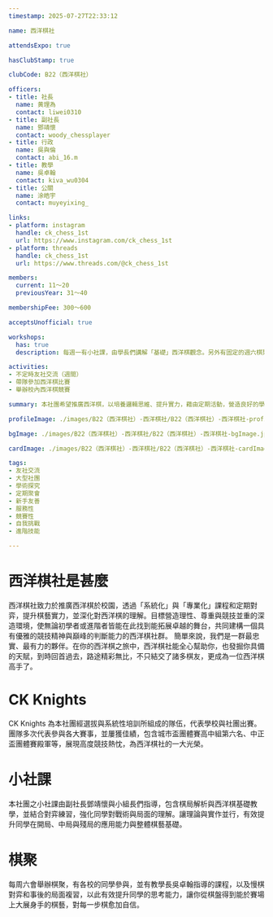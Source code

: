 ```yaml
---
timestamp: 2025-07-27T22:33:12

name: 西洋棋社

attendsExpo: true

hasClubStamp: true

clubCode: B22（西洋棋社）

officers:
- title: 社長
  name: 黄理為
  contact: liwei0310
- title: 副社長
  name: 鄧靖懷
  contact: woody_chessplayer
- title: 行政
  name: 吳與倫
  contact: abi_16.m
- title: 教學
  name: 吳卓翰
  contact: kiva_wu0304
- title: 公關
  name: 涂皓宇
  contact: muyeyixing_

links:
- platform: instagram
  handle: ck_chess_1st
  url: https://www.instagram.com/ck_chess_1st
- platform: threads
  handle: ck_chess_1st
  url: https://www.threads.com/@ck_chess_1st

members:
  current: 11～20
  previousYear: 31～40

membershipFee: 300～600

acceptsUnofficial: true

workshops:
  has: true
  description: 每週一有小社課，由學長們講解「基礎」西洋棋觀念。另外有固定的週六棋聚，由國手等級的學長講解「進階」西洋棋觀念，幫助同學大幅提升實力

activities:
- 不定時友社交流（週間）
- 帶隊參加西洋棋比賽
- 舉辦校內西洋棋競賽

summary: 本社團希望推廣西洋棋，以培養邏輯思維、提升實力，藉由定期活動，營造良好的學習與競技氛圍。共同打造一個熱愛思考、尊重對手、追求卓越的西洋棋社

profileImage: ./images/B22（西洋棋社）-西洋棋社/B22（西洋棋社）-西洋棋社-profileImage.jpg

bgImage: ./images/B22（西洋棋社）-西洋棋社/B22（西洋棋社）-西洋棋社-bgImage.jpg

cardImage: ./images/B22（西洋棋社）-西洋棋社/B22（西洋棋社）-西洋棋社-cardImage.jpg

tags:
- 友社交流
- 大型社團
- 學術探究
- 定期聚會
- 新手友善
- 服務性
- 競賽性
- 自我挑戰
- 進階技能

---
```


# 西洋棋社是甚麼
西洋棋社致力於推廣西洋棋於校園，透過「系統化」與「專業化」課程和定期對弈，提升棋藝實力，並深化對西洋棋的理解。目標營造理性、尊重與競技並重的深造環境，使無論初學者或進階者皆能在此找到能拓展卓越的舞台，共同建構一個具有優雅的競技精神與巔峰的判斷能力的西洋棋社群。
簡單來說，我們是一群最忠實、最有力的夥伴。在你的西洋棋之旅中，西洋棋社能全心幫助你，也發掘你具備的天賦，到時回首過去，路途精彩無比，不只結交了諸多棋友，更成為一位西洋棋高手了。

# CK Knights
CK Knights 為本社團經選拔與系統性培訓所組成的隊伍，代表學校與社團出賽。團隊多次代表參與各大賽事，並屢獲佳績，包含城市盃團體賽高中組第六名、中正盃團體賽殿軍等，展現高度競技熱忱，為西洋棋社的一大光榮。

# 小社課
本社團之小社課由副社長鄧靖懷與小組長們指導，包含棋局解析與西洋棋基礎教學，並結合對弈練習，強化同學對戰術與局面的理解。讓理論與實作並行，有效提升同學在開局、中局與殘局的應用能力與整體棋藝基礎。

# 棋聚
每周六會舉辦棋聚，有各校的同學參與，並有教學長吳卓翰指導的課程，以及慢棋對弈和事後的局面複習，以此有效提升同學的思考能力，讓你從棋盤得到能於賽場上大展身手的棋藝，對每一步棋愈加自信。
